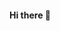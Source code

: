 #### Hi there 👋

<!--
**kaiturano/kaiturano** is a ✨ _special_ ✨ repository because its `README.md` (this file) appears on your GitHub profile.

Here are some ideas to get you started:

 🔭 I’m currently working on the Space Exploration Website
 🌱 I’m currently learning full stack development
- 👯 I’m looking to collaborate on ...
- 🤔 I’m looking for help with ...
- 💬 Ask me about ...
📫 How to reach me: 
  LinkedIn: https://www.linkedin.com/in/kaitlyn-urano/
- 😄 Pronouns: ...
- ⚡ Fun fact: ...
-->
